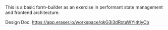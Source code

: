 This is a basic form-builder as an exercise in performant state management and frontend architecture.

Design Doc: https://app.eraser.io/workspace/qkG3i3dRotaWYl4tlyCb
